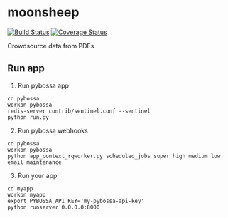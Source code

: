 # moonsheep
[![Build Status](https://travis-ci.org/themoonsheep/moonsheep.svg?branch=master)](https://travis-ci.org/themoonsheep/moonsheep)
[![Coverage Status](https://coveralls.io/repos/github/themoonsheep/moonsheep/badge.svg?branch=master)](https://coveralls.io/github/themoonsheep/moonsheep?branch=master)

Crowdsource data from PDFs

## Run app

1. Run pybossa app
```
cd pybossa
workon pybossa
redis-server contrib/sentinel.conf --sentinel
python run.py
```
2. Run pybossa webhooks
```
cd pybossa
workon pybossa
python app_context_rqworker.py scheduled_jobs super high medium low email maintenance
```
3. Run your app
```
cd myapp
workon myapp
export PYBOSSA_API_KEY='my-pybossa-api-key'
python runserver 0.0.0.0:8000
```
